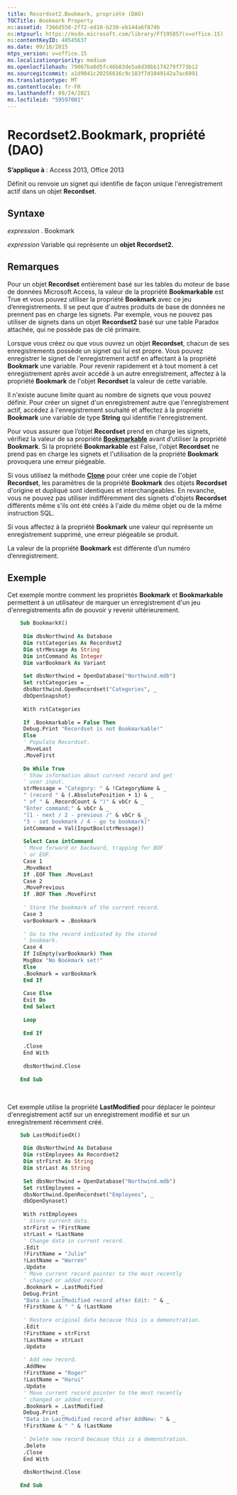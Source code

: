 ```yaml
---
title: Recordset2.Bookmark, propriété (DAO)
TOCTitle: Bookmark Property
ms:assetid: 7366d550-2f72-ed10-b230-eb144a6f874b
ms:mtpsurl: https://msdn.microsoft.com/library/Ff195857(v=office.15)
ms:contentKeyID: 48545637
ms.date: 09/18/2015
mtps_version: v=office.15
ms.localizationpriority: medium
ms.openlocfilehash: 79067ba0d5fc46b83de5a8d38bb174279f773b12
ms.sourcegitcommit: a1d9041c20256616c9c183f7d1049142a7ac6991
ms.translationtype: MT
ms.contentlocale: fr-FR
ms.lasthandoff: 09/24/2021
ms.locfileid: "59597001"
---
```

# <a name="recordset2bookmark-property-dao"></a>Recordset2.Bookmark, propriété (DAO)


**S’applique à** : Access 2013, Office 2013

Définit ou renvoie un signet qui identifie de façon unique l'enregistrement actif dans un objet **Recordset**.

## <a name="syntax"></a>Syntaxe

*expression* . Bookmark

*expression* Variable qui représente un **objet Recordset2.**

## <a name="remarks"></a>Remarques

Pour un objet **Recordset** entièrement basé sur les tables du moteur de base de données Microsoft Access, la valeur de la propriété **Bookmarkable** est True et vous pouvez utiliser la propriété **Bookmark** avec ce jeu d’enregistrements. Il se peut que d'autres produits de base de données ne prennent pas en charge les signets. Par exemple, vous ne pouvez pas utiliser de signets dans un objet **Recordset2** basé sur une table Paradox attachée, qui ne possède pas de clé primaire.

Lorsque vous créez ou que vous ouvrez un objet **Recordset**, chacun de ses enregistrements possède un signet qui lui est propre. Vous pouvez enregistrer le signet de l'enregistrement actif en affectant à la propriété **Bookmark** une variable. Pour revenir rapidement et à tout moment à cet enregistrement après avoir accédé à un autre enregistrement, affectez à la propriété **Bookmark** de l'objet **Recordset** la valeur de cette variable.

Il n'existe aucune limite quant au nombre de signets que vous pouvez définir. Pour créer un signet d'un enregistrement autre que l'enregistrement actif, accédez à l'enregistrement souhaité et affectez à la propriété **Bookmark** une variable de type **String** qui identifie l'enregistrement.

Pour vous assurer que l’objet **Recordset** prend en charge les signets, vérifiez la valeur de sa propriété **[Bookmarkable](recordset2-bookmarkable-property-dao.md)** avant d’utiliser la propriété **Bookmark**. Si la propriété **Bookmarkable** est False, l'objet **Recordset** ne prend pas en charge les signets et l'utilisation de la propriété **Bookmark** provoquera une erreur piégeable.

Si vous utilisez la méthode **[Clone](recordset2-clone-method-dao.md)** pour créer une copie de l'objet **Recordset**, les paramètres de la propriété **Bookmark** des objets **Recordset** d'origine et dupliqué sont identiques et interchangeables. En revanche, vous ne pouvez pas utiliser indifféremment des signets d'objets **Recordset** différents même s'ils ont été créés à l'aide du même objet ou de la même instruction SQL.

Si vous affectez à la propriété **Bookmark** une valeur qui représente un enregistrement supprimé, une erreur piégeable se produit.

La valeur de la propriété **Bookmark** est différente d’un numéro d’enregistrement.

## <a name="example"></a>Exemple

Cet exemple montre comment les propriétés **Bookmark** et **Bookmarkable** permettent à un utilisateur de marquer un enregistrement d'un jeu d'enregistrements afin de pouvoir y revenir ultérieurement.

```vb
    Sub BookmarkX() 
     
     Dim dbsNorthwind As Database 
     Dim rstCategories As Recordset2 
     Dim strMessage As String 
     Dim intCommand As Integer 
     Dim varBookmark As Variant 
     
     Set dbsNorthwind = OpenDatabase("Northwind.mdb") 
     Set rstCategories = _ 
     dbsNorthwind.OpenRecordset("Categories", _ 
     dbOpenSnapshot) 
     
     With rstCategories 
     
     If .Bookmarkable = False Then 
     Debug.Print "Recordset is not Bookmarkable!" 
     Else 
     ' Populate Recordset. 
     .MoveLast 
     .MoveFirst 
     
     Do While True 
     ' Show information about current record and get 
     ' user input. 
     strMessage = "Category: " & !CategoryName & _ 
     " (record " & (.AbsolutePosition + 1) & _ 
     " of " & .RecordCount & ")" & vbCr & _ 
     "Enter command:" & vbCr & _ 
     "[1 - next / 2 - previous /" & vbCr & _ 
     "3 - set bookmark / 4 - go to bookmark]" 
     intCommand = Val(InputBox(strMessage)) 
     
     Select Case intCommand 
     ' Move forward or backward, trapping for BOF 
     ' or EOF. 
     Case 1 
     .MoveNext 
     If .EOF Then .MoveLast 
     Case 2 
     .MovePrevious 
     If .BOF Then .MoveFirst 
     
     ' Store the bookmark of the current record. 
     Case 3 
     varBookmark = .Bookmark 
     
     ' Go to the record indicated by the stored 
     ' bookmark. 
     Case 4 
     If IsEmpty(varBookmark) Then 
     MsgBox "No Bookmark set!" 
     Else 
     .Bookmark = varBookmark 
     End If 
     
     Case Else 
     Exit Do 
     End Select 
     
     Loop 
     
     End If 
     
     .Close 
     End With 
     
     dbsNorthwind.Close 
     
    End Sub 
```

<br/>

Cet exemple utilise la propriété **LastModified** pour déplacer le pointeur d'enregistrement actif sur un enregistrement modifié et sur un enregistrement récemment créé.

```vb
    Sub LastModifiedX() 
     
     Dim dbsNorthwind As Database 
     Dim rstEmployees As Recordset2 
     Dim strFirst As String 
     Dim strLast As String 
     
     Set dbsNorthwind = OpenDatabase("Northwind.mdb") 
     Set rstEmployees = _ 
     dbsNorthwind.OpenRecordset("Employees", _ 
     dbOpenDynaset) 
     
     With rstEmployees 
     ' Store current data. 
     strFirst = !FirstName 
     strLast = !LastName 
     ' Change data in current record. 
     .Edit 
     !FirstName = "Julie" 
     !LastName = "Warren" 
     .Update 
     ' Move current record pointer to the most recently 
     ' changed or added record. 
     .Bookmark = .LastModified 
     Debug.Print _ 
     "Data in LastModified record after Edit: " & _ 
     !FirstName & " " & !LastName 
     
     ' Restore original data because this is a demonstration. 
     .Edit 
     !FirstName = strFirst 
     !LastName = strLast 
     .Update 
     
     ' Add new record. 
     .AddNew 
     !FirstName = "Roger" 
     !LastName = "Harui" 
     .Update 
     ' Move current record pointer to the most recently 
     ' changed or added record. 
     .Bookmark = .LastModified 
     Debug.Print _ 
     "Data in LastModified record after AddNew: " & _ 
     !FirstName & " " & !LastName 
     
     ' Delete new record because this is a demonstration. 
     .Delete 
     .Close 
     End With 
     
     dbsNorthwind.Close 
     
    End Sub
```
